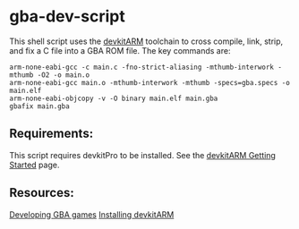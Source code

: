 # gba-dev-script
This shell script uses the [devkitARM](https://github.com/devkitPro) toolchain to cross compile, link, strip, and fix a C file into a GBA ROM file.
The key commands are:

    arm-none-eabi-gcc -c main.c -fno-strict-aliasing -mthumb-interwork -mthumb -O2 -o main.o
    arm-none-eabi-gcc main.o -mthumb-interwork -mthumb -specs=gba.specs -o main.elf
    arm-none-eabi-objcopy -v -O binary main.elf main.gba
    gbafix main.gba

## Requirements:
This script requires devkitPro to be installed.
See the [devkitARM Getting Started](https://devkitpro.org/wiki/Getting_Started) page.

## Resources:
[Developing GBA games](https://www.reinterpretcast.com/writing-a-game-boy-advance-game)
[Installing devkitARM](https://devkitpro.org/wiki/Getting_Started)
